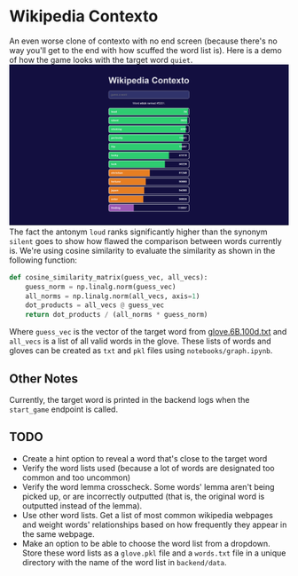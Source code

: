 # Wikipedia Contexto
An even worse clone of contexto with no end screen (because there's no way you'll get to the end with how scuffed the word list is). Here is a demo of how the game looks with the target word `quiet`.
![](images/game_demo.png)
The fact the antonym `loud` ranks significantly higher than the synonym `silent` goes to show how flawed the comparison between words currently is. We're using cosine similarity to evaluate the similarity as shown in the following function:
```python
def cosine_similarity_matrix(guess_vec, all_vecs):
    guess_norm = np.linalg.norm(guess_vec)
    all_norms = np.linalg.norm(all_vecs, axis=1)
    dot_products = all_vecs @ guess_vec
    return dot_products / (all_norms * guess_norm)
```
Where `guess_vec` is the vector of the target word from [glove.6B.100d.txt](https://www.kaggle.com/datasets/danielwillgeorge/glove6b100dtxt) and `all_vecs` is a list of all valid words in the glove. These lists of words and gloves can be created as `txt` and `pkl` files using `notebooks/graph.ipynb`.

## Other Notes

Currently, the target word is printed in the backend logs when the `start_game` endpoint is called.

## TODO
- Create a hint option to reveal a word that's close to the target word
- Verify the word lists used (because a lot of words are designated too common and too uncommon)
- Verify the word lemma crosscheck. Some words' lemma aren't being picked up, or are incorrectly outputted (that is, the original word is outputted instead of the lemma).
- Use other word lists. Get a list of most common wikipedia webpages and weight words' relationships based on how frequently they appear in the same webpage.
- Make an option to be able to choose the word list from a dropdown. Store these word lists as a `glove.pkl` file and a `words.txt` file in a unique directory with the name of the word list in `backend/data`.
